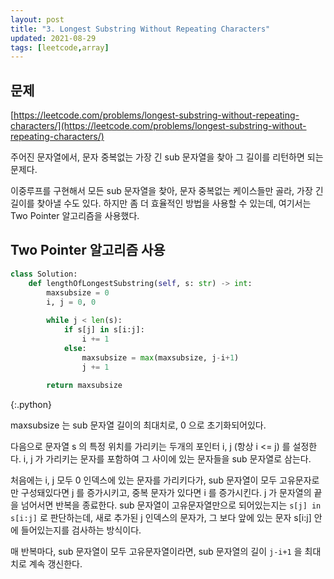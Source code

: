 ```yaml
---
layout: post
title: "3. Longest Substring Without Repeating Characters"
updated: 2021-08-29
tags: [leetcode,array]
---
```


## 문제

[https://leetcode.com/problems/longest-substring-without-repeating-characters/](https://leetcode.com/problems/longest-substring-without-repeating-characters/)

주어진 문자열에서, 문자 중복없는 가장 긴 sub 문자열을 찾아 그 길이를 리턴하면 되는 문제다.

이중루프를 구현해서 모든 sub 문자열을 찾아, 문자 중복없는 케이스들만 골라, 가장 긴 길이를 찾아낼 수도 있다. 하지만 좀 더 효율적인 방법을 사용할 수 있는데, 여기서는 Two Pointer 알고리즘을 사용했다.

## Two Pointer 알고리즘 사용

```py
class Solution:
    def lengthOfLongestSubstring(self, s: str) -> int:
        maxsubsize = 0
        i, j = 0, 0
        
        while j < len(s):
            if s[j] in s[i:j]:
                i += 1
            else:
                maxsubsize = max(maxsubsize, j-i+1)
                j += 1
        
        return maxsubsize
```
{:.python}

maxsubsize 는 sub 문자열 길이의 최대치로, 0 으로 초기화되어있다.

다음으로 문자열 s 의 특정 위치를 가리키는 두개의 포인터 i, j (항상 i <= j) 를 설정한다. i, j 가 가리키는 문자를 포함하여 그 사이에 있는 문자들을 sub 문자열로 삼는다.

처음에는 i, j 모두 0 인덱스에 있는 문자를 가리키다가, sub 문자열이 모두 고유문자로만 구성돼있다면 j 를 증가시키고, 중복 문자가 있다면 i 를 증가시킨다. j 가 문자열의 끝을 넘어서면 반복을 종료한다. sub 문자열이 고유문자열만으로 되어있는지는 `s[j] in s[i:j]` 로 판단하는데, 새로 추가된 j 인덱스의 문자가, 그 보다 앞에 있는 문자 s[i:j] 안에 들어있는지를 검사하는 방식이다.

매 반복마다, sub 문자열이 모두 고유문자열이라면, sub 문자열의 길이 `j-i+1` 을 최대치로 계속 갱신한다.